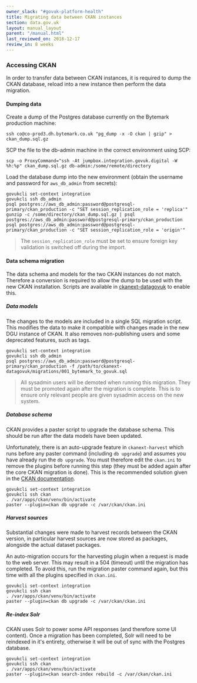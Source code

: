 ```yaml
---
owner_slack: "#govuk-platform-health"
title: Migrating data between CKAN instances
section: data.gov.uk
layout: manual_layout
parent: "/manual.html"
last_reviewed_on: 2018-12-17
review_in: 8 weeks
---
```

[ckanext-datagovuk-github]: https://github.com/alphagov/ckanext-datagovuk

### Accessing CKAN

In order to transfer data between CKAN instances, it is required to dump the
CKAN database, reload into a new instance then perform the data migration.

#### Dumping data

Create a dump of the Postgres database currently on the Bytemark production machine:

```
ssh co@co-prod3.dh.bytemark.co.uk "pg_dump -x -O ckan | gzip" > ckan_dump.sql.gz
```

SCP the file to the db-admin machine in the correct environment using SCP:

```
scp -o ProxyCommand="ssh -At jumpbox.integration.govuk.digital -W %h:%p" ckan_dump.sql.gz db-admin:/some/remote/directory
```

Load the database dump into the new environment (obtain the username and password
for `aws_db_admin` from secrets):

```
govukcli set-context integration
govukcli ssh db_admin
psql postgres://aws_db_admin:password@postgresql-primary/ckan_production -c "SET session_replication_role = 'replica'"
gunzip -c /some/directory/ckan_dump.sql.gz | psql postgres://aws_db_admin:password@postgresql-primary/ckan_production
psql postgres://aws_db_admin:password@postgresql-primary/ckan_production -c "SET session_replication_role = 'origin'"
```

> The `session_replication_role` must be set to ensure foreign key validation is
> switched off during the import.

#### Data schema migration

The data schema and models for the two CKAN instances do not match.  Therefore a
conversion is required to allow the dump to be used with the new CKAN
installation.  Scripts are available in
[ckanext-datagovuk][ckanext-datagovuk-github] to enable this.

##### Data models

The changes to the models are included in a single SQL migration script.  This
modifies the data to make it compatible with changes made in the new DGU
instance of CKAN.  It also removes non-publishing users and some deprecated
features, such as tags.

```
govukcli set-context integration
govukcli ssh db_admin
psql postgres://aws_db_admin:password@postgresql-primary/ckan_production -f /path/to/ckanext-datagovuk/migrations/001_bytemark_to_govuk.sql
```

> All sysadmin users will be demoted when running this migration.  They must be
> promoted again after the migration is complete.  This is to ensure only
> relevant people are given sysadmin access on the new system.

##### Database schema

CKAN provides a paster script to upgrade the database schema.  This should be
run after the data models have been updated.

Unfortunately, there is an auto-upgrade feature in `ckanext-harvest` which runs
before any paster command (including `db upgrade`) and assumes you have already
run the `db upgrade`.  You must therefore edit the `ckan.ini` to remove the
plugins before running this step (they must be added again after the core
CKAN migration is done).  This is the recommended solution given in the
[CKAN documentation](https://docs.ckan.org/en/2.8/maintaining/database-management.html#upgrading).

```
govukcli set-context integration
govukcli ssh ckan
. /var/apps/ckan/venv/bin/activate
paster --plugin=ckan db upgrade -c /var/ckan/ckan.ini
```

##### Harvest sources

Substantial changes were made to harvest records between the CKAN version, in
particular harvest sources are now stored as packages, alongside the actual
dataset packages.

An auto-migration occurs for the harvesting plugin when a request is made to
the web server.  This may result in a 504 (timeout) until the migration has
completed.  To avoid this, run the migration paster command again, but this
time with all the plugins specified in `ckan.ini`.

```
govukcli set-context integration
govukcli ssh ckan
. /var/apps/ckan/venv/bin/activate
paster --plugin=ckan db upgrade -c /var/ckan/ckan.ini
```

##### Re-index Solr


CKAN uses Solr to power some API responses (and therefore some UI content).
Once a migration has been completed, Solr will need to be reindexed in it's
entirety, otherwise it will be out of sync with the Postgres database.

```
govukcli set-context integration
govukcli ssh ckan
. /var/apps/ckan/venv/bin/activate
paster --plugin=ckan search-index rebuild -c /var/ckan/ckan.ini
```
